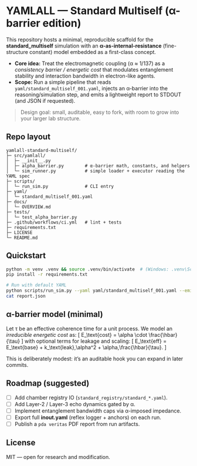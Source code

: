 # YAMLALL — Standard Multiself (α-barrier edition)

This repository hosts a minimal, reproducible scaffold for the **standard_multiself** simulation with an
**α-as-internal-resistance** (fine-structure constant) model embedded as a first-class concept.

- **Core idea:** Treat the electromagnetic coupling (α ≈ 1/137) as a *consistency barrier / energetic cost* that
  modulates entanglement stability and interaction bandwidth in electron-like agents.
- **Scope:** Run a simple pipeline that reads `yaml/standard_multiself_001.yaml`, injects an α-barrier into
  the reasoning/simulation step, and emits a lightweight report to STDOUT (and JSON if requested).

> Design goal: small, auditable, easy to fork, with room to grow into your larger lab structure.

## Repo layout

```
yamlall-standard-multiself/
├─ src/yamlall/
│  ├─ __init__.py
│  ├─ alpha_barrier.py        # α-barrier math, constants, and helpers
│  └─ sim_runner.py           # simple loader + executor reading the YAML spec
├─ scripts/
│  └─ run_sim.py              # CLI entry
├─ yaml/
│  └─ standard_multiself_001.yaml
├─ docs/
│  └─ OVERVIEW.md
├─ tests/
│  └─ test_alpha_barrier.py
├─ .github/workflows/ci.yml   # lint + tests
├─ requirements.txt
├─ LICENSE
└─ README.md
```

## Quickstart

```bash
python -m venv .venv && source .venv/bin/activate  # (Windows: .venv\Scripts\activate)
pip install -r requirements.txt

# Run with default YAML
python scripts/run_sim.py --yaml yaml/standard_multiself_001.yaml --emit-json report.json
cat report.json
```

## α-barrier model (minimal)

Let τ be an effective coherence time for a unit process. We model an *irreducible energetic cost* as:
\[ E_\text{cost} = \alpha \cdot \frac{\hbar}{\tau} \]
with optional terms for leakage and scaling:
\[ E_\text{eff} = E_\text{base} + k\_\text{leak}\,\alpha^2 + \alpha\,\frac{\hbar}{\tau}. \]

This is deliberately modest: it’s an auditable hook you can expand in later commits.

## Roadmap (suggested)

- [ ] Add chamber registry IO (`standard_registry/standard_*.yaml`).
- [ ] Add Layer-2 / Layer-3 echo dynamics gated by α.
- [ ] Implement entanglement bandwidth caps via α-imposed impedance.
- [ ] Export full **inout.yaml** (reflex logger + anchors) on each run.
- [ ] Publish a `pda veritas` PDF report from run artifacts.

## License

MIT — open for research and modification.
